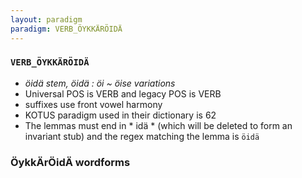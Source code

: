 ```yaml
---
layout: paradigm
paradigm: VERB_ÖYKKÄRÖIDÄ
---
```

### ` VERB_ÖYKKÄRÖIDÄ `

* _öidä stem, öidä : öi ~ öise variations_
* Universal POS is VERB and legacy POS is VERB
* suffixes use front vowel harmony
* KOTUS paradigm used in their dictionary is 62
* The lemmas must end in * idä * (which will be deleted to form an invariant stub) and the regex matching the lemma is ` öidä `

### ÖykkÄrÖidÄ wordforms


